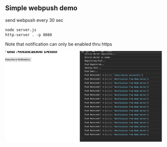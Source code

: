 ## Simple webpush demo
send webpush every 30 sec
```{bash}
node server.js
http-server . -p 8080
```
Note that notification can only be enabled thru https

![Screen Shot](pic/screenshot.jpg)
